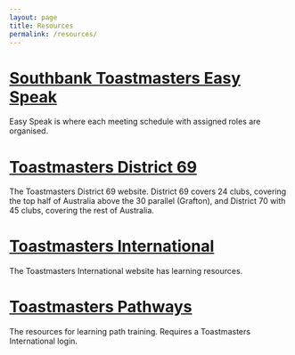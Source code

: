 ```yaml
---
layout: page
title: Resources
permalink: /resources/
---
```


# [Southbank Toastmasters Easy Speak](https://easy-speak.org/portal.php?page=1&c=5343)
Easy Speak is where each meeting schedule with assigned roles are organised.

# [Toastmasters District 69](https://www.toastmastersd69.org/)
The Toastmasters District 69 website. District 69 covers 24 clubs, covering the top half of Australia above the 30 parallel (Grafton), and District 70 with 45 clubs, covering the rest of Australia.

# [Toastmasters International](https://www.toastmasters.org/)
The Toastmasters International website has learning resources.

# [Toastmasters Pathways](https://toastmasters.csod.com/LMS/catalog/Welcome.aspx)
The resources for learning path training. Requires a Toastmasters International login.
